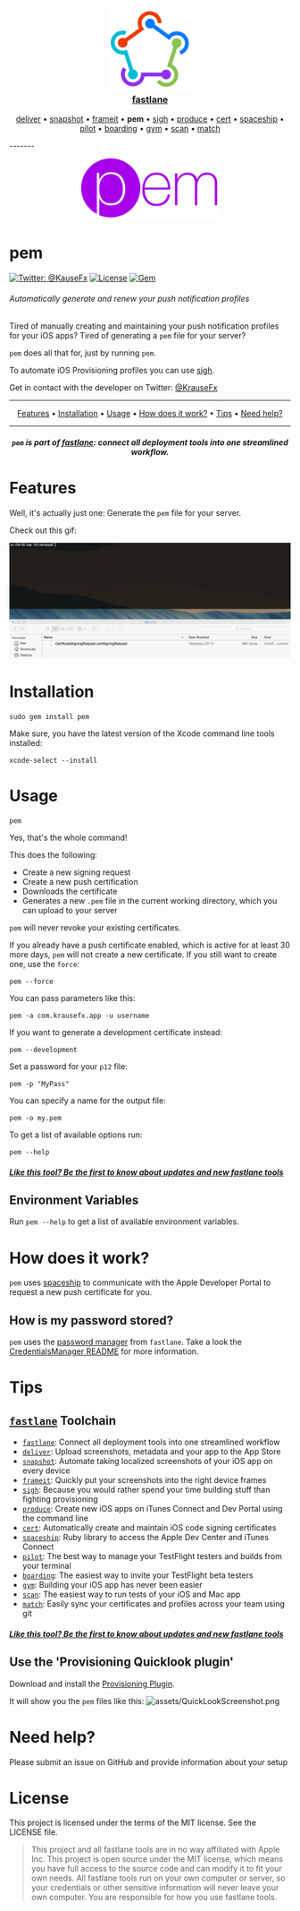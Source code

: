 <h3 align="center">
  <a href="https://github.com/fastlane/fastlane">
    <img src="assets/fastlane.png" width="150" />
    <br />
    fastlane
  </a>
</h3>
<p align="center">
  <a href="https://github.com/fastlane/deliver">deliver</a> &bull; 
  <a href="https://github.com/fastlane/snapshot">snapshot</a> &bull; 
  <a href="https://github.com/fastlane/frameit">frameit</a> &bull; 
  <b>pem</b> &bull; 
  <a href="https://github.com/fastlane/sigh">sigh</a> &bull; 
  <a href="https://github.com/fastlane/produce">produce</a> &bull;
  <a href="https://github.com/fastlane/cert">cert</a> &bull;
  <a href="https://github.com/fastlane/spaceship">spaceship</a> &bull;
  <a href="https://github.com/fastlane/pilot">pilot</a> &bull;
  <a href="https://github.com/fastlane/boarding">boarding</a> &bull;
  <a href="https://github.com/fastlane/gym">gym</a> &bull;
  <a href="https://github.com/fastlane/scan">scan</a> &bull;
  <a href="https://github.com/fastlane/match">match</a>
</p>
-------

<p align="center">
  <img src="assets/pem.png" height="110">
</p>

pem
============

[![Twitter: @KauseFx](https://img.shields.io/badge/contact-@KrauseFx-blue.svg?style=flat)](https://twitter.com/KrauseFx)
[![License](https://img.shields.io/badge/license-MIT-green.svg?style=flat)](https://github.com/KrauseFx/pem/blob/master/LICENSE)
[![Gem](https://img.shields.io/gem/v/pem.svg?style=flat)](http://rubygems.org/gems/pem)

###### Automatically generate and renew your push notification profiles

Tired of manually creating and maintaining your push notification profiles for your iOS apps? Tired of generating a `pem` file for your server? 

`pem` does all that for, just by running `pem`.

To automate iOS Provisioning profiles you can use [sigh](https://github.com/fastlane/sigh).

Get in contact with the developer on Twitter: [@KrauseFx](https://twitter.com/KrauseFx)

-------
<p align="center">
    <a href="#features">Features</a> &bull; 
    <a href="#installation">Installation</a> &bull; 
    <a href="#usage">Usage</a> &bull; 
    <a href="#how-does-it-work">How does it work?</a> &bull; 
    <a href="#tips">Tips</a> &bull; 
    <a href="#need-help">Need help?</a>
</p>

-------

<h5 align="center"><code>pem</code> is part of <a href="https://fastlane.tools">fastlane</a>: connect all deployment tools into one streamlined workflow.</h5>

# Features
Well, it's actually just one: Generate the ```pem``` file for your server.


Check out this gif:

![assets/PEMRecording.gif](assets/PEMRecording.gif)

# Installation
    sudo gem install pem

Make sure, you have the latest version of the Xcode command line tools installed:

    xcode-select --install

# Usage

    pem

Yes, that's the whole command!

This does the following:

- Create a new signing request
- Create a new push certification
- Downloads the certificate
- Generates a new ```.pem``` file in the current working directory, which you can upload to your server

```pem``` will never revoke your existing certificates. 

If you already have a push certificate enabled, which is active for at least 30 more days, `pem` will not create a new certificate. If you still want to create one, use the `force`:

    pem --force

You can pass parameters like this:

    pem -a com.krausefx.app -u username

If you want to generate a development certificate instead:

    pem --development

Set a password for your `p12` file:

    pem -p "MyPass"

You can specify a name for the output file:

    pem -o my.pem

To get a list of available options run:

    pem --help
    

##### [Like this tool? Be the first to know about updates and new fastlane tools](https://tinyletter.com/krausefx)

## Environment Variables

Run `pem --help` to get a list of available environment variables.

# How does it work?

`pem` uses [spaceship](https://spaceship.airforce) to communicate with the Apple Developer Portal to request a new push certificate for you.

## How is my password stored?
```pem``` uses the [password manager](https://github.com/fastlane/credentials_manager) from `fastlane`. Take a look the [CredentialsManager README](https://github.com/fastlane/credentials_manager) for more information.

# Tips

## [`fastlane`](https://fastlane.tools) Toolchain

- [`fastlane`](https://fastlane.tools): Connect all deployment tools into one streamlined workflow
- [`deliver`](https://github.com/fastlane/deliver): Upload screenshots, metadata and your app to the App Store
- [`snapshot`](https://github.com/fastlane/snapshot): Automate taking localized screenshots of your iOS app on every device
- [`frameit`](https://github.com/fastlane/frameit): Quickly put your screenshots into the right device frames
- [`sigh`](https://github.com/fastlane/sigh): Because you would rather spend your time building stuff than fighting provisioning
- [`produce`](https://github.com/fastlane/produce): Create new iOS apps on iTunes Connect and Dev Portal using the command line
- [`cert`](https://github.com/fastlane/cert): Automatically create and maintain iOS code signing certificates
- [`spaceship`](https://github.com/fastlane/spaceship): Ruby library to access the Apple Dev Center and iTunes Connect
- [`pilot`](https://github.com/fastlane/pilot): The best way to manage your TestFlight testers and builds from your terminal
- [`boarding`](https://github.com/fastlane/boarding): The easiest way to invite your TestFlight beta testers 
- [`gym`](https://github.com/fastlane/gym): Building your iOS app has never been easier
- [`scan`](https://github.com/fastlane/scan): The easiest way to run tests of your iOS and Mac app
- [`match`](https://github.com/fastlane/match): Easily sync your certificates and profiles across your team using git

##### [Like this tool? Be the first to know about updates and new fastlane tools](https://tinyletter.com/krausefx)

## Use the 'Provisioning Quicklook plugin'
Download and install the [Provisioning Plugin](https://github.com/chockenberry/Provisioning).

It will show you the ```pem``` files like this: 
![assets/QuickLookScreenshot.png](assets/QuickLookScreenshot.png)


# Need help?
Please submit an issue on GitHub and provide information about your setup

# License
This project is licensed under the terms of the MIT license. See the LICENSE file.

> This project and all fastlane tools are in no way affiliated with Apple Inc. This project is open source under the MIT license, which means you have full access to the source code and can modify it to fit your own needs. All fastlane tools run on your own computer or server, so your credentials or other sensitive information will never leave your own computer. You are responsible for how you use fastlane tools.
